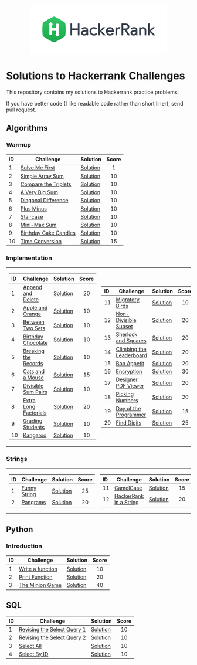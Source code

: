 



<p align="center"><a href="https://www.hackerrank.com"><img src="https://github.com/qianzhangut/HackerRankPractice/blob/master/hack.png" ></a></p>

# Solutions to Hackerrank Challenges

This repository contains my solutions to Hackerrank practice problems.

If you have better code (I like readable code rather than short liner), send pull request.



## Algorithms

### Warmup


| ID  	| Challenge   | Solution | Score |
| :------| -------------------------------------------------------------------------------------- | ----------------------|:-------------:|
|1| [Solve Me First](https://www.hackerrank.com/challenges/solve-me-first/problem) | [Solution](https://github.com/qianzhangut/HackerRankPractice/blob/master/Algorithms/Warmup/Solve%20Me%20First.py) | 1|
|2| [Simple Array Sum](https://www.hackerrank.com/challenges/simple-array-sum/problem) | [Solution](https://github.com/qianzhangut/HackerRankPractice/blob/master/Algorithms/Warmup/Simple%20Array%20Sum.py) | 10| 
|3|[Compare the Triplets](https://www.hackerrank.com/challenges/compare-the-triplets/problem) | [Solution](https://github.com/qianzhangut/HackerRankPractice/blob/master/Algorithms/Warmup/Compare%20the%20Triplets.py) | 10| 
|4|[A Very Big Sum](https://www.hackerrank.com/challenges/a-very-big-sum/problem) | [Solution](https://github.com/qianzhangut/HackerRankPractice/blob/master/Algorithms/Warmup/A%20Very%20Big%20Sum.py) | 10| 
|5|[Diagonal Difference](https://www.hackerrank.com/challenges/diagonal-difference/problem) | [Solution](https://github.com/qianzhangut/HackerRankPractice/blob/master/Algorithms/Warmup/Diagonal%20Difference.py) | 10| 
|6|[Plus Minus ](https://www.hackerrank.com/challenges/plus-minus/problem) | [Solution](https://github.com/qianzhangut/HackerRankPractice/blob/master/Algorithms/Warmup/Plus%20Minus.py) | 10| 
|7|[Staircase ](https://www.hackerrank.com/challenges/staircase/problem) | [Solution](https://github.com/qianzhangut/HackerRankPractice/blob/master/Algorithms/Warmup/Staircase.py) | 10| 
|8|[Mini-Max Sum ](https://www.hackerrank.com/challenges/mini-max-sum/problem) | [Solution](https://github.com/qianzhangut/HackerRankPractice/blob/master/Algorithms/Warmup/Mini-Max%20Sum.py) |10 | 
|9|[Birthday Cake Candles](https://www.hackerrank.com/challenges/birthday-cake-candles/problem) | [Solution](https://github.com/qianzhangut/HackerRankPractice/blob/master/Algorithms/Warmup/Birthday%20Cake%20Candles.py) |10 | 
|10|[Time Conversion ](https://www.hackerrank.com/challenges/time-conversion/problem) | [Solution](https://github.com/qianzhangut/HackerRankPractice/blob/master/Algorithms/Warmup/Time%20Conversion.py) | 15| 
### Implementation
<table>
<tr><td>

| ID  	| Challenge   | Solution | Score |
| :------| -------------------------------------------------------------------------------------- | ----------------------|:-------------:|
|1|[Append and Delete](https://www.hackerrank.com/challenges/append-and-delete/problem) | [Solution](https://github.com/qianzhangut/HackerRankPractice/blob/master/Algorithms/Implementation/Append%20and%20Delete.py) | 20|
|2|[Apple and Orange](https://www.hackerrank.com/challenges/apple-and-orange/problem) | [Solution](https://github.com/qianzhangut/HackerRankPractice/blob/master/Algorithms/Implementation/Apple%20and%20Orange.py) | 10|
|3|[Between Two Sets](https://www.hackerrank.com/challenges/between-two-sets/problem) | [Solution](https://github.com/qianzhangut/HackerRankPractice/blob/master/Algorithms/Implementation/Between%20Two%20Sets.py) | 10|
|4|[Birthday Chocolate](https://www.hackerrank.com/challenges/birthday-chocolate/problem) | [Solution](https://github.com/qianzhangut/HackerRankPractice/blob/master/Algorithms/Implementation/Birthday%20Chocolate.py) | 10|
|5|[Breaking the Records](https://www.hackerrank.com/challenges/breaking-the-records/problem) | [Solution](https://github.com/qianzhangut/HackerRankPractice/blob/master/Algorithms/Implementation/Breaking%20the%20Records.py) | 10|
|6|[Cats and a Mouse](https://www.hackerrank.com/challenges/cats-and-a-mouse/problem) | [Solution](https://github.com/qianzhangut/HackerRankPractice/blob/master/Algorithms/Implementation/Cats%20and%20a%20Mouse.py) | 15|
|7|[Divisible Sum Pairs](https://www.hackerrank.com/challenges/divisible-sum-pairs/problem) | [Solution](https://github.com/qianzhangut/HackerRankPractice/blob/master/Algorithms/Implementation/Divisible%20Sum%20Pairs.py) | 10|
|8|[Extra Long Factorials](https://www.hackerrank.com/challenges/extra-long-factorials/problem) | [Solution](https://github.com/qianzhangut/HackerRankPractice/blob/master/Algorithms/Implementation/Extra%20Long%20Factorials.py) | 20|
|9|[Grading Students](https://www.hackerrank.com/challenges/grading-students/problem) | [Solution](https://github.com/qianzhangut/HackerRankPractice/blob/master/Algorithms/Implementation/Grading%20Students.py) | 10|
|10|[Kangaroo](https://www.hackerrank.com/challenges/kangaroo/problem) | [Solution](https://github.com/qianzhangut/HackerRankPractice/blob/master/Algorithms/Implementation/Kangaroo.py) | 10|

</td><td>

| ID  	| Challenge   | Solution | Score |
| :------| -------------------------------------------------------------------------------------- | ----------------------|:-------------:|
|11|[Migratory Birds](https://www.hackerrank.com/challenges/migratory-birds/problem) | [Solution](https://github.com/qianzhangut/HackerRankPractice/blob/master/Algorithms/Implementation/Migratory%20Birds.py) | 10|
|12|[Non-Divisible Subset](https://www.hackerrank.com/challenges/non-divisible-subset/problem) | [Solution](https://github.com/qianzhangut/HackerRankPractice/blob/master/Algorithms/Implementation/Non-Divisible%20Subset.py) | 20|
|13|[Sherlock and Squares](https://www.hackerrank.com/challenges/sherlock-and-squares/problem) | [Solution](https://github.com/qianzhangut/HackerRankPractice/blob/master/Algorithms/Implementation/Sherlock%20and%20Squares.py) | 20|
|14|[Climbing the Leaderboard  ](https://www.hackerrank.com/challenges/climbing-the-leaderboard/problem) | [Solution](https://github.com/qianzhangut/HackerRankPractice/blob/master/Algorithms/Implementation/Climbing%20the%20Leaderboard.py) | 20|
|15|[Bon Appetit](https://www.hackerrank.com/challenges/bon-appetit/problem) | [Solution](https://github.com/qianzhangut/HackerRankPractice/blob/master/Algorithms/Implementation/Bon%20Appetit.py) | 20|
|16|[Encryption](https://www.hackerrank.com/challenges/encryption/problem) | [Solution](https://github.com/qianzhangut/HackerRankPractice/blob/master/Algorithms/Implementation/Encryption.py) | 30|
|17|[Designer PDF Viewer](https://www.hackerrank.com/challenges/designer-pdf-viewer/problem) | [Solution](https://github.com/qianzhangut/HackerRankPractice/blob/master/Algorithms/Implementation/Designer%20PDF%20Viewer.py) | 20|
|18|[Picking Numbers](https://www.hackerrank.com/challenges/picking-numbers/problem) | [Solution](https://github.com/qianzhangut/HackerRankPractice/blob/master/Algorithms/Implementation/Picking%20Numbers.py) | 20|
|19|[Day of the Programmer](https://www.hackerrank.com/challenges/day-of-the-programmer/problem) | [Solution](https://github.com/qianzhangut/HackerRankPractice/blob/master/Algorithms/Implementation/Day%20of%20the%20Programmer.py) | 15|
|20|[Find Digits](https://www.hackerrank.com/challenges/find-digits/problem) | [Solution](https://github.com/qianzhangut/HackerRankPractice/blob/master/Algorithms/Implementation/Find%20Digits.py) | 25|
</td></tr> </table>





### Strings

<table>
<tr><td>

| ID  	| Challenge   | Solution | Score |
| :------| -------------------------------------------------------------------------------------- | ----------------------|:-------------:|
|1|[Funny String](https://www.hackerrank.com/challenges/funny-string/problem) | [Solution](https://github.com/qianzhangut/HackerRankPractice/blob/master/Algorithms/Strings/Funny%20String.py) | 25|
|2|[Pangrams](https://www.hackerrank.com/challenges/pangrams/problem) | [Solution](https://github.com/qianzhangut/HackerRankPractice/blob/master/Algorithms/Strings/Pangrams.py) | 20|



</td><td>

| ID  	| Challenge   | Solution | Score |
| :------| -------------------------------------------------------------------------------------- | ----------------------|:-------------:|
|11|[CamelCase](https://www.hackerrank.com/challenges/camelcase/problem) | [Solution](https://github.com/qianzhangut/HackerRankPractice/blob/master/Algorithms/Strings/CamelCase.py) | 15|
|12|[HackerRank in a String](https://www.hackerrank.com/challenges/hackerrank-in-a-string/problem) | [Solution](https://github.com/qianzhangut/HackerRankPractice/blob/master/Algorithms/Strings/HackerRank%20in%20a%20String.py) | 20|
</td></tr> </table>



## Python
### Introduction
| ID  	| Challenge   | Solution | Score |
| :------| -------------------------------------------------------------------------------------- | ----------------------|:-------------:|
|1|[Write a function](https://www.hackerrank.com/challenges/write-a-function/problem) | [Solution](https://github.com/qianzhangut/HackerRankPractice/blob/master/Python/Write%20a%20function.py) | 10|
|2|[Print Function](https://www.hackerrank.com/challenges/print-function/problem) | [Solution](https://github.com/qianzhangut/HackerRankPractice/blob/master/Python/Print%20Function.py) | 20|
|3|[The Minion Game](https://www.hackerrank.com/challenges/the-minion-game/problem) | [Solution](https://github.com/qianzhangut/HackerRankPractice/blob/master/Python/The%20Minion%20Game.py) | 40|


## SQL
| ID  	| Challenge   | Solution | Score |
| :------| -------------------------------------------------------------------------------------- | ----------------------|:-------------:|
|1|[Revising the Select Query 1](https://www.hackerrank.com/challenges/revising-the-select-query-1/problem) | [Solution](https://github.com/qianzhangut/HackerRankPractice/blob/master/SQL/Revising%20the%20Select%20Query%201.sql) | 10|
|2|[Revising the Select Query 2](https://www.hackerrank.com/challenges/revising-the-select-query-2/problem) | [Solution](https://github.com/qianzhangut/HackerRankPractice/blob/master/SQL/Revising%20the%20Select%20Query%202.sql) | 10|
|3|[Select All](https://www.hackerrank.com/challenges/select-all/problem) | [Solution](https://github.com/qianzhangut/HackerRankPractice/blob/master/SQL/Select%20All.sql) | 10|
|4|[Select By ID](https://www.hackerrank.com/challenges/select-by-id/problem) | [Solution](https://github.com/qianzhangut/HackerRankPractice/blob/master/SQL/Select%20By%20ID.sql) | 10|